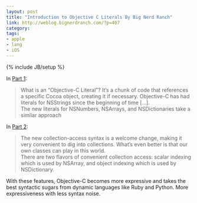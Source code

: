 ```yaml
---
layout: post
title: "Introduction to Objective C Literals By Big Nerd Ranch"
link: http://weblog.bignerdranch.com/?p=407
category: 
tags: 
- apple
- lang
- iOS
---
```

{% include JB/setup %}

In [Part 1](http://weblog.bignerdranch.com/?p=398):

> What is an “Objective-C Literal”? It’s a chunk of code that references a specific Cocoa object, creating it if necessary. Objective-C has had literals for NSStrings since the beginning of time [...].  
> The new literals for NSNumbers, NSArrays, and NSDictionaries take a similar approach

In [Part 2](http://weblog.bignerdranch.com/?p=407):

> The new collection-access syntax is a welcome change, making it very convenient to dig into collections. What’s even better is that our own classes can play in this world.  
> There are two flavors of convenient collection access: scalar indexing which is used by NSArray, and object indexing which is used by NSDictionary.

With these features, Objective-C becomes more expressive and takes the best syntactic sugars from dynamic languages like Ruby and Python. 
More expressiveness with less syntax noise.


